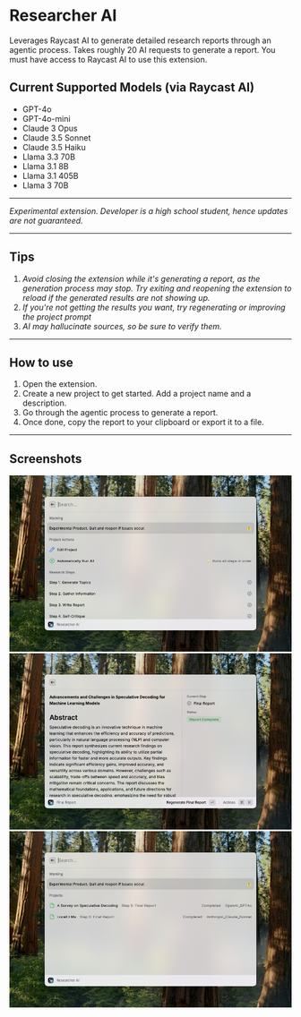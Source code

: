 # Researcher AI

Leverages Raycast AI to generate detailed research reports through an agentic process. Takes roughly 20 AI requests to generate a report. You must have access to Raycast AI to use this extension.

## Current Supported Models (via Raycast AI)
- GPT-4o
- GPT-4o-mini
- Claude 3 Opus
- Claude 3.5 Sonnet
- Claude 3.5 Haiku
- Llama 3.3 70B
- Llama 3.1 8B
- Llama 3.1 405B
- Llama 3 70B

---
_Experimental extension. Developer is a high school student, hence updates are not guaranteed._

---
## Tips
1. _Avoid closing the extension while it's generating a report, as the generation process may stop. Try exiting and reopening the extension to reload if the generated results are not showing up._
2. _If you're not getting the results you want, try regenerating or improving the project prompt_
3. _AI may hallucinate sources, so be sure to verify them._
---

## How to use

1. Open the extension.
2. Create a new project to get started. Add a project name and a description.
3. Go through the agentic process to generate a report.
4. Once done, copy the report to your clipboard or export it to a file.

---

## Screenshots

![Screenshot](./assets/desc_1.png)
![Screenshot](./assets/desc_2.png)
![Screenshot](./assets/desc_3.png)